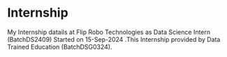 # Internship
My Internship datails at Flip Robo Technologies as Data Science Intern (BatchDS2409) Started on 15-Sep-2024  .This Internship provided by Data Trained Education (BatchDSG0324).
